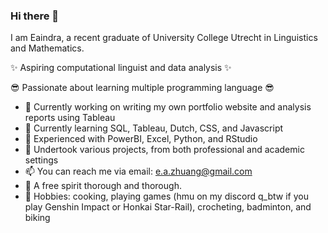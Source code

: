 ### Hi there 👋

I am Eaindra, a recent graduate of University College Utrecht in Linguistics and Mathematics. 

✨ Aspiring computational linguist and data analysis ✨ 

😎 Passionate about learning multiple programming language 😎

- 🔭 Currently working on writing my own portfolio website and analysis reports using Tableau
- 🌱 Currently learning SQL, Tableau, Dutch, CSS, and Javascript
- 💪 Experienced with PowerBI, Excel, Python, and RStudio
- 🤔 Undertook various projects, from both professional and academic settings 
- 📫 You can reach me via email: e.a.zhuang@gmail.com
- 🍃 A free spirit thorough and thorough. 
- 🍔 Hobbies: cooking, playing games (hmu on my discord q_btw if you play Genshin Impact or Honkai Star-Rail), crocheting, badminton, and biking 
